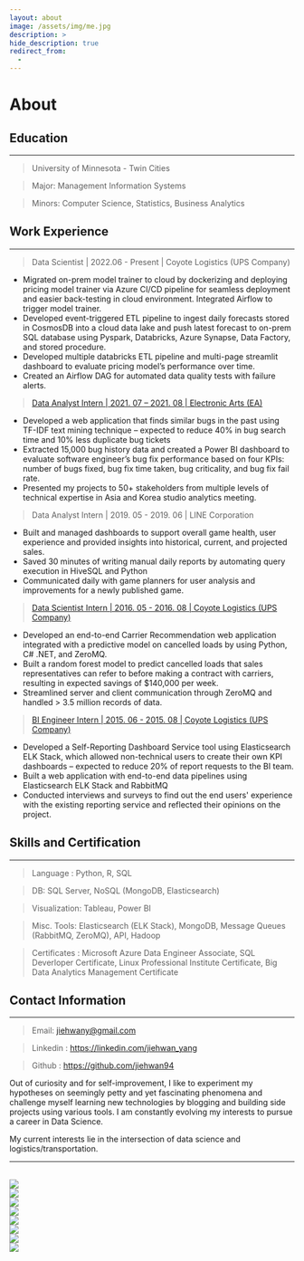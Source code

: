 ```yaml
---
layout: about
image: /assets/img/me.jpg
description: >
hide_description: true
redirect_from:
  -
---
```



# About

<!--author-->


<!-- <center>Major: Management Information Systems</center>

<center>Minors: Computer Science, Statistics, Business Analytics</center> -->




## Education
---
> University of Minnesota - Twin Cities

>Major: Management Information Systems

>Minors: Computer Science, Statistics, Business Analytics


## Work Experience
---
> Data Scientist \| 2022.06 - Present \| Coyote Logistics (UPS Company)

- Migrated on-prem model trainer to cloud by dockerizing and deploying pricing model trainer via Azure CI/CD pipeline for seamless deployment and easier back-testing in cloud environment. Integrated Airflow to trigger model trainer.
-	Developed event-triggered ETL pipeline to ingest daily forecasts stored in CosmosDB into a cloud data lake and push latest forecast to on-prem SQL database using Pyspark, Databricks, Azure Synapse, Data Factory, and stored procedure. 
-	Developed multiple databricks ETL pipeline and multi-page streamlit dashboard to evaluate pricing model’s performance over time.
-	Created an Airflow DAG for automated data quality tests with failure alerts.

> [Data Analyst Intern \| 2021. 07 – 2021. 08 \| Electronic Arts (EA)](https://jiehwan94.github.io/project/internship/2021-08-31-QA-Internship-Project/)

-	Developed a web application that finds similar bugs in the past using TF-IDF text mining technique – expected to reduce 40% in bug search time and 10% less duplicate bug tickets
-	Extracted 15,000 bug history data and created a Power BI dashboard to evaluate software engineer’s bug fix performance based on four KPIs: number of bugs fixed, bug fix time taken, bug criticality, and bug fix fail rate.
-	Presented my projects to 50+ stakeholders from multiple levels of technical expertise in Asia and Korea studio analytics meeting.


> Data Analyst Intern \| 2019. 05 - 2019. 06 \| LINE Corporation 

-	Built and managed dashboards to support overall game health, user experience and provided insights into historical, current, and projected sales.
-	Saved 30 minutes of writing manual daily reports by automating query execution in HiveSQL and Python
-	Communicated daily with game planners for user analysis and improvements for a newly published game.


> [Data Scientist Intern \| 2016. 05 - 2016. 08 \| Coyote Logistics (UPS Company)](https://jiehwan94.github.io/project/internship/2016-08-29-DS-Internship-Project/)

-	Developed an end-to-end Carrier Recommendation web application integrated with a predictive model on cancelled loads by using Python, C# .NET, and ZeroMQ.
-	Built a random forest model to predict cancelled loads that sales representatives can refer to before making a contract with carriers, resulting in expected savings of $140,000 per week.
-	Streamlined server and client communication through ZeroMQ and handled > 3.5 million records of data.

> [ BI Engineer Intern \| 2015. 06 - 2015. 08 \| Coyote Logistics (UPS Company)](https://jiehwan94.github.io/project/internship/2015-08-30-BI-Internship-Project/)

-	Developed a Self-Reporting Dashboard Service tool using Elasticsearch ELK Stack, which allowed non-technical users to create their own KPI dashboards – expected to reduce 20% of report requests to the BI team.
-	Built a web application with end-to-end data pipelines using Elasticsearch ELK Stack and RabbitMQ
-	Conducted interviews and surveys to find out the end users' experience with the existing reporting service and reflected their opinions on the project.


## Skills and Certification
---
>Language : Python, R, SQL

>DB: SQL Server, NoSQL (MongoDB, Elasticsearch)

>Visualization: Tableau, Power BI

>Misc. Tools: Elasticsearch (ELK Stack), MongoDB, Message Queues (RabbitMQ, ZeroMQ), API, Hadoop

>Certificates : Microsoft Azure Data Engineer Associate, SQL Deverloper Certificate, Linux Professional Institute Certificate, Big Data Analytics Management Certificate

## Contact Information
---
> Email: jiehwany@gmail.com

> Linkedin : <a href="https://www.linkedin.com/in/jiehwan-yang-8342a791/">https://linkedin.com/jiehwan_yang</a>

> Github : <a href="https://github.com/jiehwan94">https://github.com/jiehwan94</a>


Out of curiosity and for self-improvement, I like to experiment my hypotheses on seemingly petty and yet fascinating phenomena and challenge myself learning new technologies by blogging and building side projects using various tools. I am constantly evolving my interests to pursue a career in Data Science.

My current interests lie in the intersection of data science and logistics/transportation.

---


<br>

<div class="me">
    <div><img src= "/assets/img/me5.jpg"></div>
    <div><img src= "/assets/img/me6.jpg"></div>
    <div><img src= "/assets/img/me7.jpg"></div>
    <div><img src= "/assets/img/me0.jpg"></div>
    <div><img src= "/assets/img/me2.jpg"></div>
    <div><img src= "/assets/img/me3.jpg"></div>
    <div><img src= "/assets/img/me4.jpg"></div>
    <div><img src= "/assets/img/me8.jpg"></div>
</div>

  <script>
    $(document).ready(function(){
      $('.me').slick();
    });
  </script>
